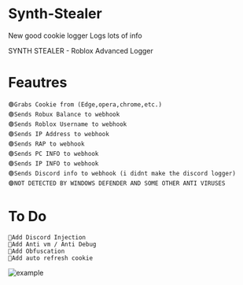 # Synth-Stealer
New good cookie logger Logs lots of info

SYNTH STEALER - Roblox Advanced Logger
# Feautres
	🟢Grabs Cookie from (Edge,opera,chrome,etc.)
	🟢Sends Robux Balance to webhook
	🟢Sends Roblox Username to webhook
	🟢Sends IP Address to webhook
	🟢Sends RAP to webhook
    🟢Sends PC INFO to webhook
 	🟢Sends IP INFO to webhook
	🟢Sends Discord info to webhook (i didnt make the discord logger)
	🟣NOT DETECTED BY WINDOWS DEFENDER AND SOME OTHER ANTI VIRUSES
# To Do
	💎Add Discord Injection
	💎Add Anti vm / Anti Debug
    💎Add Obfuscation
    💎Add auto refresh cookie



![example](https://cdn.discordapp.com/attachments/1038179675148664852/1040649272061870103/image.png)
